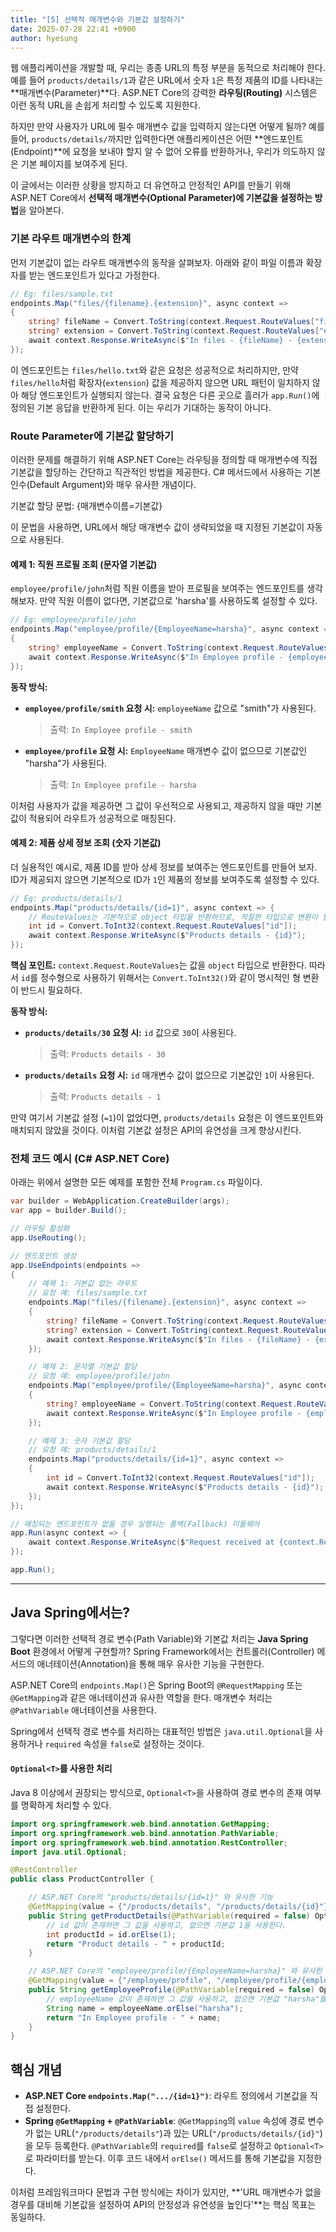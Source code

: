 ```yaml
---
title: "[5] 선택적 매개변수와 기본값 설정하기"
date: 2025-07-28 22:41 +0900
author: hyesung
---
```


웹 애플리케이션을 개발할 때, 우리는 종종 URL의 특정 부분을 동적으로 처리해야 한다. 예를 들어 `products/details/1`과 같은 URL에서 숫자 `1`은 특정 제품의 ID를 나타내는 **매개변수(Parameter)**다. ASP.NET Core의 강력한 **라우팅(Routing)** 시스템은 이런 동적 URL을 손쉽게 처리할 수 있도록 지원한다.

하지만 만약 사용자가 URL에 필수 매개변수 값을 입력하지 않는다면 어떻게 될까? 예를 들어, `products/details/`까지만 입력한다면 애플리케이션은 어떤 **엔드포인트(Endpoint)**에 요청을 보내야 할지 알 수 없어 오류를 반환하거나, 우리가 의도하지 않은 기본 페이지를 보여주게 된다.

이 글에서는 이러한 상황을 방지하고 더 유연하고 안정적인 API를 만들기 위해 ASP.NET Core에서 **선택적 매개변수(Optional Parameter)에 기본값을 설정하는 방법**을 알아본다.

### 기본 라우트 매개변수의 한계

먼저 기본값이 없는 라우트 매개변수의 동작을 살펴보자. 아래와 같이 파일 이름과 확장자를 받는 엔드포인트가 있다고 가정한다.

```csharp
// Eg: files/sample.txt
endpoints.Map("files/{filename}.{extension}", async context =>
{
    string? fileName = Convert.ToString(context.Request.RouteValues["filename"]);
    string? extension = Convert.ToString(context.Request.RouteValues["extension"]);
    await context.Response.WriteAsync($"In files - {fileName} - {extension}");
});
```

이 엔드포인트는 `files/hello.txt`와 같은 요청은 성공적으로 처리하지만, 만약 `files/hello`처럼 확장자(`extension`) 값을 제공하지 않으면 URL 패턴이 일치하지 않아 해당 엔드포인트가 실행되지 않는다. 결국 요청은 다른 곳으로 흘러가 `app.Run()`에 정의된 기본 응답을 반환하게 된다. 이는 우리가 기대하는 동작이 아니다.

### Route Parameter에 기본값 할당하기

이러한 문제를 해결하기 위해 ASP.NET Core는 라우팅을 정의할 때 매개변수에 직접 기본값을 할당하는 간단하고 직관적인 방법을 제공한다. C# 메서드에서 사용하는 기본 인수(Default Argument)와 매우 유사한 개념이다.

기본값 할당 문법:
{매개변수이름=기본값}

이 문법을 사용하면, URL에서 해당 매개변수 값이 생략되었을 때 지정된 기본값이 자동으로 사용된다.

#### 예제 1: 직원 프로필 조회 (문자열 기본값)

`employee/profile/john`처럼 직원 이름을 받아 프로필을 보여주는 엔드포인트를 생각해보자. 만약 직원 이름이 없다면, 기본값으로 'harsha'를 사용하도록 설정할 수 있다.

```csharp
// Eg: employee/profile/john
endpoints.Map("employee/profile/{EmployeeName=harsha}", async context =>
{
    string? employeeName = Convert.ToString(context.Request.RouteValues["employeename"]);
    await context.Response.WriteAsync($"In Employee profile - {employeeName}");
});
```

**동작 방식:**

- **`employee/profile/smith` 요청 시:** `employeeName` 값으로 "smith"가 사용된다.
    > 출력: `In Employee profile - smith`
    
- **`employee/profile` 요청 시:** `EmployeeName` 매개변수 값이 없으므로 기본값인 "harsha"가 사용된다.
    > 출력: `In Employee profile - harsha`
    

이처럼 사용자가 값을 제공하면 그 값이 우선적으로 사용되고, 제공하지 않을 때만 기본값이 적용되어 라우트가 성공적으로 매칭된다.

#### 예제 2: 제품 상세 정보 조회 (숫자 기본값)

더 실용적인 예시로, 제품 ID를 받아 상세 정보를 보여주는 엔드포인트를 만들어 보자. ID가 제공되지 않으면 기본적으로 ID가 `1`인 제품의 정보를 보여주도록 설정할 수 있다.

```csharp
// Eg: products/details/1
endpoints.Map("products/details/{id=1}", async context => {
    // RouteValues는 기본적으로 object 타입을 반환하므로, 적절한 타입으로 변환이 필요하다.
    int id = Convert.ToInt32(context.Request.RouteValues["id"]);
    await context.Response.WriteAsync($"Products details - {id}");
});
```

**핵심 포인트:** `context.Request.RouteValues`는 값을 `object` 타입으로 반환한다. 따라서 `id`를 정수형으로 사용하기 위해서는 `Convert.ToInt32()`와 같이 명시적인 형 변환이 반드시 필요하다.

**동작 방식:**

- **`products/details/30` 요청 시:** `id` 값으로 `30`이 사용된다.
    > 출력: `Products details - 30`
    
- **`products/details` 요청 시:** `id` 매개변수 값이 없으므로 기본값인 `1`이 사용된다.
    > 출력: `Products details - 1`
    

만약 여기서 기본값 설정 (`=1`)이 없었다면, `products/details` 요청은 이 엔드포인트와 매치되지 않았을 것이다. 이처럼 기본값 설정은 API의 유연성을 크게 향상시킨다.

### 전체 코드 예시 (C# ASP.NET Core)

아래는 위에서 설명한 모든 예제를 포함한 전체 `Program.cs` 파일이다.

```csharp
var builder = WebApplication.CreateBuilder(args);
var app = builder.Build();

// 라우팅 활성화
app.UseRouting();

// 엔드포인트 생성
app.UseEndpoints(endpoints =>
{
    // 예제 1: 기본값 없는 라우트
    // 요청 예: files/sample.txt
    endpoints.Map("files/{filename}.{extension}", async context =>
    {
        string? fileName = Convert.ToString(context.Request.RouteValues["filename"]);
        string? extension = Convert.ToString(context.Request.RouteValues["extension"]);
        await context.Response.WriteAsync($"In files - {fileName} - {extension}");
    });

    // 예제 2: 문자열 기본값 할당
    // 요청 예: employee/profile/john
    endpoints.Map("employee/profile/{EmployeeName=harsha}", async context =>
    {
        string? employeeName = Convert.ToString(context.Request.RouteValues["employeename"]);
        await context.Response.WriteAsync($"In Employee profile - {employeeName}");
    });

    // 예제 3: 숫자 기본값 할당
    // 요청 예: products/details/1
    endpoints.Map("products/details/{id=1}", async context =>
    {
        int id = Convert.ToInt32(context.Request.RouteValues["id"]);
        await context.Response.WriteAsync($"Products details - {id}");
    });
});

// 매칭되는 엔드포인트가 없을 경우 실행되는 폴백(Fallback) 미들웨어
app.Run(async context => {
    await context.Response.WriteAsync($"Request received at {context.Request.Path}");
});

app.Run();
```

---

## Java Spring에서는?

그렇다면 이러한 선택적 경로 변수(Path Variable)와 기본값 처리는 **Java Spring Boot** 환경에서 어떻게 구현할까? Spring Framework에서는 컨트롤러(Controller) 메서드의 애너테이션(Annotation)을 통해 매우 유사한 기능을 구현한다.

ASP.NET Core의 `endpoints.Map()`은 Spring Boot의 `@RequestMapping` 또는 `@GetMapping`과 같은 애너테이션과 유사한 역할을 한다. 매개변수 처리는 `@PathVariable` 애너테이션을 사용한다.

Spring에서 선택적 경로 변수를 처리하는 대표적인 방법은 `java.util.Optional`을 사용하거나 `required` 속성을 `false`로 설정하는 것이다.

#### `Optional<T>`를 사용한 처리

Java 8 이상에서 권장되는 방식으로, `Optional<T>`을 사용하여 경로 변수의 존재 여부를 명확하게 처리할 수 있다.

```java
import org.springframework.web.bind.annotation.GetMapping;
import org.springframework.web.bind.annotation.PathVariable;
import org.springframework.web.bind.annotation.RestController;
import java.util.Optional;

@RestController
public class ProductController {

    // ASP.NET Core의 "products/details/{id=1}" 와 유사한 기능
    @GetMapping(value = {"/products/details", "/products/details/{id}"})
    public String getProductDetails(@PathVariable(required = false) Optional<Integer> id) {
        // id 값이 존재하면 그 값을 사용하고, 없으면 기본값 1을 사용한다.
        int productId = id.orElse(1);
        return "Product details - " + productId;
    }

    // ASP.NET Core의 "employee/profile/{EmployeeName=harsha}" 와 유사한 기능
    @GetMapping(value = {"/employee/profile", "/employee/profile/{employeeName}"})
    public String getEmployeeProfile(@PathVariable(required = false) Optional<String> employeeName) {
        // employeeName 값이 존재하면 그 값을 사용하고, 없으면 기본값 "harsha"를 사용한다.
        String name = employeeName.orElse("harsha");
        return "In Employee profile - " + name;
    }
}
```

## 핵심 개념

- **ASP.NET Core `endpoints.Map(".../{id=1}")`**: 라우트 정의에서 기본값을 직접 설정한다.
- **Spring `@GetMapping` + `@PathVariable`**: `@GetMapping`의 `value` 속성에 경로 변수가 없는 URL(`"/products/details"`)과 있는 URL(`"/products/details/{id}"`)을 모두 등록한다. `@PathVariable`의 `required`를 `false`로 설정하고 `Optional<T>`로 파라미터를 받는다. 이후 코드 내에서 `orElse()` 메서드를 통해 기본값을 지정한다.
    

이처럼 프레임워크마다 문법과 구현 방식에는 차이가 있지만, **'URL 매개변수가 없을 경우를 대비해 기본값을 설정하여 API의 안정성과 유연성을 높인다'**는 핵심 목표는 동일하다.